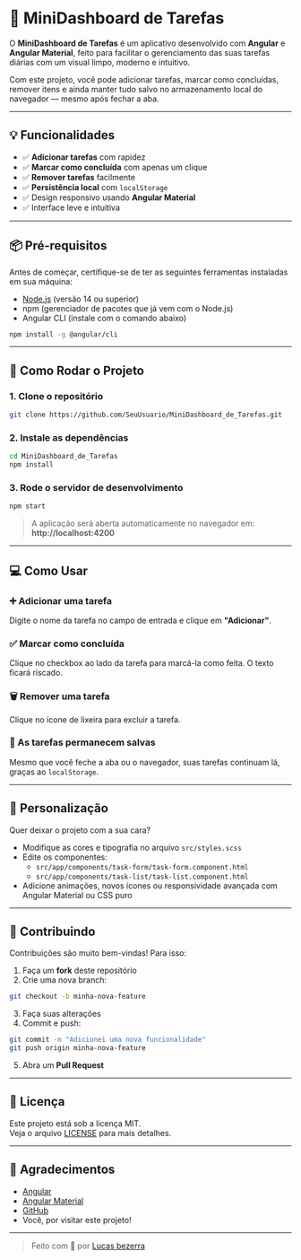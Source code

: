 # 🧩 MiniDashboard de Tarefas

O **MiniDashboard de Tarefas** é um aplicativo desenvolvido com **Angular** e **Angular Material**, feito para facilitar o gerenciamento das suas tarefas diárias com um visual limpo, moderno e intuitivo.

Com este projeto, você pode adicionar tarefas, marcar como concluídas, remover itens e ainda manter tudo salvo no armazenamento local do navegador — mesmo após fechar a aba.

---

## 💡 Funcionalidades

- ✅ **Adicionar tarefas** com rapidez
- ✅ **Marcar como concluída** com apenas um clique
- ✅ **Remover tarefas** facilmente
- ✅ **Persistência local** com `localStorage`
- ✅ Design responsivo usando **Angular Material**
- ✅ Interface leve e intuitiva

---

## 📦 Pré-requisitos

Antes de começar, certifique-se de ter as seguintes ferramentas instaladas em sua máquina:

- [Node.js](https://nodejs.org/) (versão 14 ou superior)
- npm (gerenciador de pacotes que já vem com o Node.js)
- Angular CLI (instale com o comando abaixo)

```bash
npm install -g @angular/cli
```

---

## 🚀 Como Rodar o Projeto

### 1. Clone o repositório

```bash
git clone https://github.com/SeuUsuario/MiniDashboard_de_Tarefas.git
```

### 2. Instale as dependências

```bash
cd MiniDashboard_de_Tarefas
npm install
```

### 3. Rode o servidor de desenvolvimento

```bash
npm start
```

> A aplicação será aberta automaticamente no navegador em:  
> **http://localhost:4200**

---

## 💻 Como Usar

### ➕ Adicionar uma tarefa

Digite o nome da tarefa no campo de entrada e clique em **"Adicionar"**.

### ✅ Marcar como concluída

Clique no checkbox ao lado da tarefa para marcá-la como feita. O texto ficará riscado.

### 🗑️ Remover uma tarefa

Clique no ícone de lixeira para excluir a tarefa.

### 🔄 As tarefas permanecem salvas

Mesmo que você feche a aba ou o navegador, suas tarefas continuam lá, graças ao `localStorage`.

---

## 🎨 Personalização

Quer deixar o projeto com a sua cara?

- Modifique as cores e tipografia no arquivo `src/styles.scss`
- Edite os componentes:
  - `src/app/components/task-form/task-form.component.html`
  - `src/app/components/task-list/task-list.component.html`
- Adicione animações, novos ícones ou responsividade avançada com Angular Material ou CSS puro

---

## 🤝 Contribuindo

Contribuições são muito bem-vindas! Para isso:

1. Faça um **fork** deste repositório
2. Crie uma nova branch:

```bash
git checkout -b minha-nova-feature
```

3. Faça suas alterações
4. Commit e push:

```bash
git commit -m "Adicionei uma nova funcionalidade"
git push origin minha-nova-feature
```

5. Abra um **Pull Request**

---

## 📄 Licença

Este projeto está sob a licença MIT.  
Veja o arquivo [LICENSE](./LICENSE) para mais detalhes.

---

## 🙏 Agradecimentos

- [Angular](https://angular.io/)
- [Angular Material](https://material.angular.io/)
- [GitHub](https://github.com/)
- Você, por visitar este projeto!

---

> Feito com 💙 por [Lucas bezerra](https://github.com/BruksfildServices01?tab=repositories)
